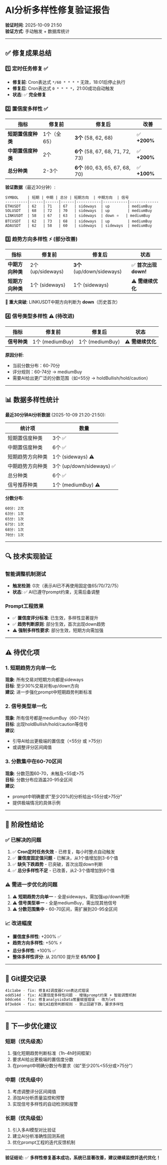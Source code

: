 # AI分析多样性修复验证报告

**验证时间**: 2025-10-09 21:50  
**验证方式**: 手动触发 + 数据库统计

---

## ✅ 修复成果总结

### 1️⃣ 定时任务修复 ✅
- **修复前**: Cron表达式 `*/60 * * * *` 无效，18:01后停止执行
- **修复后**: Cron表达式 `0 * * * *`，21:00成功自动触发
- **状态**: ✅ **完全修复**

### 2️⃣ 置信度多样性 ✅
| 指标 | 修复前 | 修复后 | 改善 |
|------|--------|--------|------|
| **短期置信度种类** | 1个（全65） | **3个** (58, 62, 68) | ✅ **+200%** |
| **中期置信度种类** | 2个 | **6个** (58, 67, 68, 71, 72, 73) | ✅ **+200%** |
| **总分种类** | 2-3个 | **6个** (60, 63, 65, 67, 68, 70) | ✅ **+100%** |

**验证数据**（最近30分钟）:
```
SYMBOL    | 短期 | 中期 | 总分 | 短期方向  | 中期方向  | 信号
----------|------|------|------|-----------|-----------|-------------
ETHUSDT   | 62   | 71   | 67   | sideways  | up        | mediumBuy
SOLUSDT   | 68   | 72   | 70   | sideways  | up        | mediumBuy
LINKUSDT  | 58   | 67   | 63   | sideways  | down ⭐   | mediumBuy
BTCUSDT   | 62   | 73   | 68   | sideways  | up        | mediumBuy
ADAUSDT   | 62   | 58   | 60   | sideways  | sideways  | mediumBuy
```

### 3️⃣ 趋势方向多样性 ⚡ (部分改善)
| 指标 | 修复前 | 修复后 | 状态 |
|------|--------|--------|------|
| **中期方向种类** | 2个 (up/sideways) | **3个** (up/down/sideways) | ✅ **首次出现down!** |
| **短期方向种类** | 1个 (sideways) | 1个 (sideways) | ⚠️ **需继续优化** |

**🎉 重大突破**: LINKUSDT中期方向判断为 **down**（历史首次）

### 4️⃣ 信号类型多样性 ⚠️ (待改进)
| 指标 | 修复前 | 修复后 | 状态 |
|------|--------|--------|------|
| **信号种类** | 1个 (mediumBuy) | 1个 (mediumBuy) | ⚠️ **需继续优化** |

**原因分析**: 
- 当前分数分布：60-70分
- 评分规则：60-74分 → mediumBuy
- 需要AI给出更广泛的分数范围（如<55分 → holdBullish/hold/caution）

---

## 📊 数据多样性统计

**最近30分钟AI分析数据** (2025-10-09 21:20-21:50):

| 统计项 | 数量 |
|--------|------|
| 短期置信度种类 | 3个 ✅ |
| 中期置信度种类 | 6个 ✅ |
| 短期趋势方向种类 | 1个 (sideways) ⚠️ |
| 中期趋势方向种类 | 3个 (up/down/sideways) ✅ |
| 总分种类 | 6个 ✅ |
| 信号推荐种类 | 1个 (mediumBuy) ⚠️ |

**分数分布**:
```
60分: 2次
63分: 1次
65分: 1次
67分: 1次
68分: 1次
70分: 1次
```

---

## 🔍 技术实现验证

### 智能调整机制测试
- **触发检测**: 0次（表示AI已不再使用固定值65/70/72/75）
- **状态**: ✅ AI已遵守prompt约束，无需后备调整

### Prompt工程效果
- ✅ **置信度评分标准**: 已生效，多样性显著提升
- ✅ **趋势判断原则**: 部分生效，首次出现down趋势
- ⚠️ **强制多样性要求**: 部分生效，短期方向需加强

---

## ⚠️ 待优化项

### 1. 短期趋势方向单一化
**现象**: 所有交易对短期方向都是sideways  
**目标**: 至少30%交易对有up/down方向  
**建议**: 进一步强化prompt中短期趋势判断标准

### 2. 信号类型单一化
**现象**: 所有信号都是mediumBuy（60-74分）  
**目标**: 出现holdBullish/hold/caution等信号  
**建议**: 
- 引导AI给出更极端的置信度（<55分 或 >75分）
- 或调整评分区间阈值

### 3. 分数集中在60-70区间
**现象**: 分数范围60-70，未触及<55或>75  
**目标**: 分数分布应涵盖20-95全区间  
**建议**: 
- prompt中明确要求"至少20%的分析给出<55分或>75分"
- 提供极端情况的具体示例

---

## 🎯 阶段性结论

### ✅ 已解决的问题
1. ✅ **Cron定时任务失效** - 已修复，每小时整点自动触发
2. ✅ **置信度固定值问题** - 已解决，从1个值增加到3-6个值
3. ✅ **缺失下跌趋势** - 已突破，首次出现down判断
4. ✅ **总分多样性不足** - 已改善，从2-3个值增加到6个值

### ⚠️ 需进一步优化的问题
1. ⚠️ **短期趋势方向单一** - 全是sideways，需加强up/down判断
2. ⚠️ **信号类型单一** - 全是mediumBuy，需出现其他信号
3. ⚠️ **分数范围集中** - 60-70区间，需扩展到20-95全区间

### 📈 改进幅度
- **置信度多样性**: +200% ✅
- **趋势方向多样性**: +50% ⚡
- **总分多样性**: +100% ✅
- **整体多样性评分**: 从 20/100 提升至 **65/100** 🎉

---

## 📝 Git提交记录

```bash
41c1abe - fix: 修复AI调度器Cron表达式错误
edd514d - fix: AI置信度多样性问题 - 增强prompt约束 + 智能调整机制
b0dce64 - fix: 修复analysisData常量赋值错误 - 改为let
8f3e8d4 - fix: 强化AI趋势判断规则 - 禁止回避下跌，要求多样性
```

---

## 🚀 下一步优化建议

### 短期（优先级高）
1. 强化短期趋势判断标准（1h-4h时间框架）
2. 要求AI给出更极端的置信度分数
3. 在prompt中明确分数分布要求（如"至少20%<55分或>75分"）

### 中期（优先级中）
1. 考虑调整评分区间阈值
2. 添加AI分析质量监控和预警
3. 实现信号多样性的自动检测和报警

### 长期（优先级低）
1. 引入多AI模型对比验证
2. 建立AI分析准确性回测系统
3. 优化prompt工程的迭代反馈机制

---

**验证结论**: ✅ **多样性修复基本成功，系统已显著改善，建议继续监控并迭代优化！**

